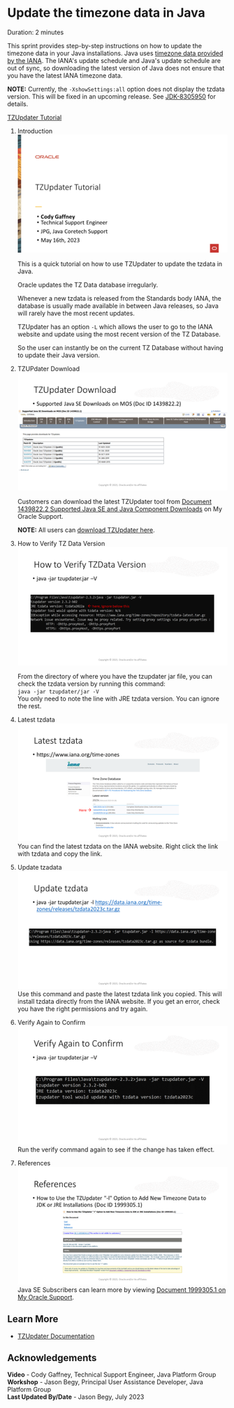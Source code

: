 # Update the timezone data in Java
Duration: 2 minutes

This sprint provides step-by-step instructions on how to update the timezone data in your Java installations. Java uses [timezone data provided by the IANA](https://www.iana.org/time-zones). The IANA's update schedule and Java's update schedule are out of sync, so downloading the latest version of Java does not ensure that you have the latest IANA timezone data.

**NOTE:** Currently, the `-XshowSettings:all` option does not display the tzdata version. This will be fixed in an upcoming release. See [JDK-8305950](https://bugs.openjdk.org/browse/JDK-8305950) for details.

[TZUpdater Tutorial](videohub:1_oshhvfcf)

1. Introduction
    ![Slide 1 - Introduction](./images/1-intro.png)

    This is a quick tutorial on how to use TZUpdater to update the tzdata in Java.

    Oracle updates the TZ Data database irregularly.

    Whenever a new tzdata is released from the Standards body IANA, the database is usually made available in between Java releases, so Java will rarely have the most recent updates.

    TZUpdater has an option `-L` which allows the user to go to the IANA website and update using the most recent version of the TZ Database.

    So the user can instantly be on the current TZ Database without having to update their Java version.

2. TZUPdater Download
![Slide 2 - TZUpdater Download](./images/2-tzupdater-download.png)

    Customers can download the latest TZUpdater tool from [Document 1439822.2 Supported Java SE and Java Component Downloads](https://support.oracle.com/epmos/faces/DocumentDisplay?_afrLoop=294109915825213&id=1439822.2) on My Oracle Support.

    **NOTE:** All users can [download TZUpdater here](https://www.oracle.com/java/technologies/downloads/tools/#TZUpdater).

3. How to Verify TZ Data Version
    ![Slide 3 - How to Verify TZ Data Version](./images/3-verify-version.png)

    From the directory of where you have the tzupdater jar file, you can check the tzdata version by running this command:  
    `java -jar tzupdater/jar -V`  
    You only need to note the line with JRE tzdata version.
    You can ignore the rest.

4. Latest tzdata
    ![Slide 4 - Latest tzdata](./images/4-latest-tzdata.png)
    You can find the latest tzdata on the IANA website.
    Right click the link with tzdata and copy the link.

5. Update tzadata
    ![Slide 5 - Update tzadata](./images/5-update-tzdata.png)
    Use this command and paste the latest tzdata link you copied.
    This will install tzdata directly from the IANA website.
    If you get an error, check you have the right permissions and try again.

6. Verify Again to Confirm
    ![Slide 6 - Verify Again to Confirm](./images/6-confirm.png)
    Run the verify command again to see if the change has taken effect.

7. References
    ![Slide 7 - References](./images/7-references.png)
    Java SE Subscribers can learn more by viewing [Document 1999305.1 on My Oracle Support](https://mosemp.us.oracle.com/epmos/faces/DocumentDisplay?_afrLoop=294479586613931&id=1999305.1).  
  
## Learn More  
- [TZUpdater Documentation](https://www.oracle.com/java/technologies/javase/tzupdater-readme.html)



## Acknowledgements
**Video** - Cody Gaffney, Technical Support Engineer, Java Platform Group  
**Workshop** -  Jason Begy, Principal User Assistance Developer, Java Platform Group  
**Last Updated By/Date** - Jason Begy,  July 2023



